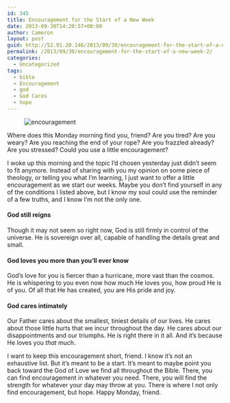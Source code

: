 ```yaml
---
id: 345
title: Encouragement for the Start of a New Week
date: 2013-09-30T14:20:57+00:00
author: Cameron
layout: post
guid: http://52.91.20.146/2013/09/30/encouragement-for-the-start-of-a-new-week-2/
permalink: /2013/09/30/encouragement-for-the-start-of-a-new-week-2/
categories:
  - Uncategorized
tags:
  - bible
  - Encouragement
  - god
  - God Cares
  - hope
---
```

<figure> 

<img alt="encouragement" src="https://faiththroughdoubt.files.wordpress.com/2013/09/9c86f-0whfjeceo5bvisbsj.jpg?w=525" data-recalc-dims="1" />
  
</figure> 

Where does this Monday morning find you, friend? Are you tired? Are you weary? Are you reaching the end of your rope? Are you frazzled already? Are you stressed? Could you use a little encouragement?

I woke up this morning and the topic I’d chosen yesterday just didn’t seem to fit anymore. Instead of sharing with you my opinion on some piece of theology, or telling you what I’m learning, I just want to offer a little encouragement as we start our weeks. Maybe you don’t find yourself in any of the conditions I listed above, but I know my soul could use the reminder of a few truths, and I know I’m not the only one.

#### God still reigns

Though it may not seem so right now, God is still firmly in control of the universe. He is sovereign over all, capable of handling the details great and small.

#### God loves you more than you’ll ever know

God’s love for you is fiercer than a hurricane, more vast than the cosmos. He is whispering to you even now how much He loves you, how proud He is of you. Of all that He has created, you are His pride and joy.

#### God cares intimately

Our Father cares about the smallest, tiniest details of our lives. He cares about those little hurts that we incur throughout the day. He cares about our disappointments and our triumphs. He is right there in it all. And it’s because He loves you _that_ much.

I want to keep this encouragement short, friend. I know it’s not an exhaustive list. But it’s meant to be a start. It’s meant to maybe point you back toward the God of Love we find all throughout the Bible. There, you can find encouragement in whatever you need. There, you will find the strength for whatever your day may throw at you. There is where I not only find encouragement, but hope. Happy Monday, friend.